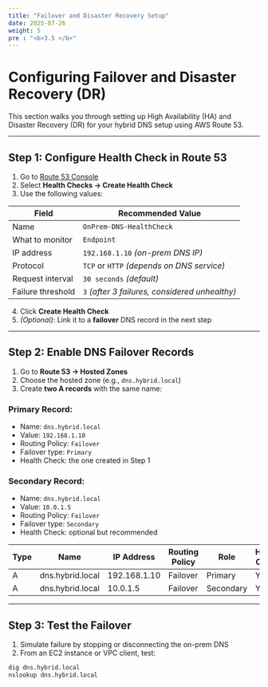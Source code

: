 ```yaml
---
title: "Failover and Disaster Recovery Setup"
date: 2025-07-26
weight: 5
pre : "<b>3.5 </b>"
---
```


# Configuring Failover and Disaster Recovery (DR)

This section walks you through setting up High Availability (HA) and Disaster Recovery (DR) for your hybrid DNS setup using AWS Route 53.

---

## Step 1: Configure Health Check in Route 53

1. Go to [Route 53 Console](https://console.aws.amazon.com/route53)
2. Select **Health Checks → Create Health Check**
3. Use the following values:

| Field             | Recommended Value                              |
|------------------|--------------------------------------------------|
| Name              | `OnPrem-DNS-HealthCheck`                        |
| What to monitor   | `Endpoint`                                      |
| IP address        | `192.168.1.10` *(on-prem DNS IP)*              |
| Protocol          | `TCP` or `HTTP` *(depends on DNS service)*     |
| Request interval  | `30 seconds` *(default)*                        |
| Failure threshold | `3` *(after 3 failures, considered unhealthy)*  |

4. Click **Create Health Check**
5. *(Optional)*: Link it to a **failover** DNS record in the next step

---

## Step 2: Enable DNS Failover Records

1. Go to **Route 53 → Hosted Zones**
2. Choose the hosted zone (e.g., `dns.hybrid.local`)
3. Create **two A records** with the same name:

### Primary Record:
- Name: `dns.hybrid.local`
- Value: `192.168.1.10`
- Routing Policy: `Failover`
- Failover type: `Primary`
- Health Check: the one created in Step 1

### Secondary Record:
- Name: `dns.hybrid.local`
- Value: `10.0.1.5`
- Routing Policy: `Failover`
- Failover type: `Secondary`
- Health Check: optional but recommended

| Type | Name              | IP Address    | Routing Policy | Role      | Health Check |
|------|-------------------|---------------|----------------|-----------|---------------|
| A    | dns.hybrid.local  | 192.168.1.10  | Failover       | Primary   | Yes           |
| A    | dns.hybrid.local  | 10.0.1.5      | Failover       | Secondary | Yes           |

---

## Step 3: Test the Failover

1. Simulate failure by stopping or disconnecting the on-prem DNS
2. From an EC2 instance or VPC client, test:

```bash
dig dns.hybrid.local
nslookup dns.hybrid.local
